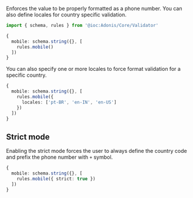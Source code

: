 Enforces the value to be properly formatted as a phone number. You can also define locales for country specific validation.

```ts
import { schema, rules } from '@ioc:Adonis/Core/Validator'

{
  mobile: schema.string({}, [
    rules.mobile()
  ])
}
```

You can also specify one or more locales to force format validation for a specific country.

```ts
{
  mobile: schema.string({}, [
    rules.mobile({
      locales: ['pt-BR', 'en-IN', 'en-US']
    })
  ])
}
```

## Strict mode
Enabling the strict mode forces the user to always define the country code and prefix the phone number with `+` symbol.

```ts
{
  mobile: schema.string({}, [
    rules.mobile({ strict: true })
  ])
}
```
